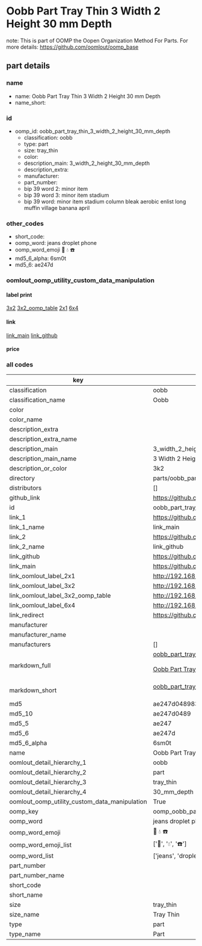# Oobb Part Tray Thin 3 Width 2 Height 30 mm Depth  

note: This is part of OOMP the Oopen Organization Method For Parts. For more details: https://github.com/oomlout/oomp_base

##  part details
  







### name
* name: Oobb Part Tray Thin 3 Width 2 Height 30 mm Depth
* name_short: 
### id
* oomp_id: oobb_part_tray_thin_3_width_2_height_30_mm_depth
  * classification: oobb
  * type: part
  * size: tray_thin
  * color: 
  * description_main: 3_width_2_height_30_mm_depth
  * description_extra: 
  * manufacturer: 
  * part_number: 
  * bip 39 word 2: minor item
  * bip 39 word 3: minor item stadium
  * bip 39 word: minor item stadium column bleak aerobic enlist long muffin village banana april

### other_codes
* short_code: 
* oomp_word: jeans droplet phone
* oomp_word_emoji :jeans: :droplet: :phone:
* md5_6_alpha: 6sm0t
* md5_6: ae247d






### oomlout_oomp_utility_custom_data_manipulation
#### label print
[3x2](http://192.168.1.245:1112/?label=oomp%206sm0t)
[3x2_oomp_table](http://192.168.1.108:1112/?label=oomp%206sm0t)
[2x1](http://192.168.1.242:1112/?label=oomp%206sm0t)
[6x4](http://192.168.1.55:1112/?label=oomp%206sm0t)    

#### link

[link_main](https://github.com/oomlout/oomlout_oomp_version_1_messy/tree/main/parts/oobb_part_tray_thin_3_width_2_height_30_mm_depth) [link_github](https://github.com/oomlout/oomlout_oomp_version_1_messy/tree/main/parts/oobb_part_tray_thin_3_width_2_height_30_mm_depth)                             

#### price







### all codes 
| key | value |  
| --- | --- |  
| classification | oobb |  
| classification_name | Oobb |  
| color |  |  
| color_name |  |  
| description_extra |  |  
| description_extra_name |  |  
| description_main | 3_width_2_height_30_mm_depth |  
| description_main_name | 3 Width 2 Height 30 mm Depth |  
| description_or_color | 3k2 |  
| directory | parts/oobb_part_tray_thin_3_width_2_height_30_mm_depth |  
| distributors | [] |  
| github_link | https://github.com/oomlout/oomlout_oomp_part_src/tree/main/parts/oobb_part_tray_thin_3_width_2_height_30_mm_depth |  
| id | oobb_part_tray_thin_3_width_2_height_30_mm_depth |  
| link_1 | https://github.com/oomlout/oomlout_oomp_version_1_messy/tree/main/parts/oobb_part_tray_thin_3_width_2_height_30_mm_depth |  
| link_1_name | link_main |  
| link_2 | https://github.com/oomlout/oomlout_oomp_version_1_messy/tree/main/parts/oobb_part_tray_thin_3_width_2_height_30_mm_depth |  
| link_2_name | link_github |  
| link_github | https://github.com/oomlout/oomlout_oomp_version_1_messy/tree/main/parts/oobb_part_tray_thin_3_width_2_height_30_mm_depth |  
| link_main | https://github.com/oomlout/oomlout_oomp_version_1_messy/tree/main/parts/oobb_part_tray_thin_3_width_2_height_30_mm_depth |  
| link_oomlout_label_2x1 | http://192.168.1.242:1112/?label=oomp%206sm0t |  
| link_oomlout_label_3x2 | http://192.168.1.245:1112/?label=oomp%206sm0t |  
| link_oomlout_label_3x2_oomp_table | http://192.168.1.108:1112/?label=oomp%206sm0t |  
| link_oomlout_label_6x4 | http://192.168.1.55:1112/?label=oomp%206sm0t |  
| link_redirect | https://github.com/oomlout/oomlout_oomp_version_1_messy/tree/main/parts/oobb_part_tray_thin_3_width_2_height_30_mm_depth |  
| manufacturer |  |  
| manufacturer_name |  |  
| manufacturers | [] |  
| markdown_full | [oobb_part_tray_thin_3_width_2_height_30_mm_depth](none)<br>[](none)<br>[Oobb Part Tray Thin 3 Width 2 Height 30 Mm Depth](none)<br><br> |  
| markdown_short | [oobb_part_tray_thin_3_width_2_height_30_mm_depth](none)<br><br> |  
| md5 | ae247d048983c958108bc2dda7ddb469 |  
| md5_10 | ae247d0489 |  
| md5_5 | ae247 |  
| md5_6 | ae247d |  
| md5_6_alpha | 6sm0t |  
| name | Oobb Part Tray Thin 3 Width 2 Height 30 mm Depth |  
| oomlout_detail_hierarchy_1 | oobb |  
| oomlout_detail_hierarchy_2 | part |  
| oomlout_detail_hierarchy_3 | tray_thin |  
| oomlout_detail_hierarchy_4 | 30_mm_depth |  
| oomlout_oomp_utility_custom_data_manipulation | True |  
| oomp_key | oomp_oobb_part_tray_thin_3_width_2_height_30_mm_depth |  
| oomp_word | jeans droplet phone |  
| oomp_word_emoji | :jeans: :droplet: :phone: |  
| oomp_word_emoji_list | [':jeans:', ':droplet:', ':phone:'] |  
| oomp_word_list | ['jeans', 'droplet', 'phone'] |  
| part_number |  |  
| part_number_name |  |  
| short_code |  |  
| short_name |  |  
| size | tray_thin |  
| size_name | Tray Thin |  
| type | part |  
| type_name | Part |  

